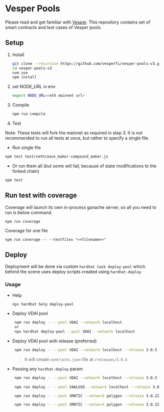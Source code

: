 # Vesper Pools

Please read and get familiar with [Vesper](https://docs.vesper.finance/). This repository contains set of smart contracts and test cases of Vesper pools.

## Setup

1. Install

   ```sh
   git clone --recursive https://github.com/vesperfi/vesper-pools-v3.git
   cd vesper-pools-v3
   nvm use
   npm install
   ```
2. set NODE_URL in env
    ```sh
    export NODE_URL=<eth mainnet url>
    ```
3. Compile

   ```sh
   npm run compile
   ```
4. Test

Note: These tests will fork the mainnet as required in step 3. It is not recommended to run all tests at once, but rather to specify a single file.

  - Run single file
   ```sh
   npm test test/veth/aave_maker-compound_maker.js
   ```

  - Or run them all (but some will fail, because of state modifications to the forked chain)
   ```sh
   npm test
   ```

## Run test with coverage

Coverage will launch its own in-process ganache server, so all you need to run is below command.
```sh
npm run coverage
```
Coverage for one file
```
npm run coverage -- --testfiles "<<filename>>"
```
## Deploy

Deployment will be done via custom `hardhat task deploy-pool` which behind the scene uses deploy scripts created using `hardhat-deploy`
### Usage
* Help
   ```bash
   npx hardhat help deploy-pool
   ```
* Deploy VDAI pool
  ```bash
   npm run deploy -- --pool VDAI --network localhost
   or
   npx hardhat deploy-pool --pool VDAI --network localhost
  ```

* Deploy VDAI pool with release (preferred)
  
  ```bash
   npm run deploy -- --pool VDAI --network localhost --release 3.0.5
  ```
  > It will create `contracts.json` file at `/releases/3.0.5`
* Passing any `hardhat-deploy` param
  ```bash
   npm run deploy -- --pool VDAI --network localhost --release 3.0.5 -- deploy-params '{"tags": "VDAI", gasprice: "25000000000"}'
   
   npm run deploy -- --pool VAALUSD --network localhost --release 3.0.21 --deploy-params '{"tags": "deploy-vPool", "gasprice":"100000000000"}'

   npm run deploy -- --pool VMATIC --network polygon --release 3.0.22 --targetchain polygon --deploy-params '{"tags": "deploy-vPool", "gasprice":"31000000000"}' --pool-params '{"rewardsToken": ["0x09C5a4BCA808bD1ba2b8E6B3aAF7442046B4ca5B"]}' 

   npm run deploy -- --pool VMATIC --network polygon --release 3.0.22 --targetchain polygon --deploy-params '{"tags": "deploy-strategy", "gasprice":"30000000000"}' --strategy-params '{"name": "AaveStrategyPolygonWMATIC", "collateralToken": "WMATIC"}' 

 ```
